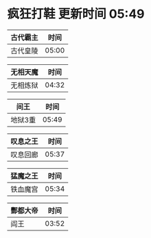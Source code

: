 # 疯狂打鞋 更新时间 05:49

| 古代霸主   | 时间    |
|--------|-------|
| 古代皇陵 | 05:00 |

| 无相天魔   | 时间    |
|--------|-------|
| 无相炼狱 | 04:32 |

| 间王   | 时间    |
|--------|-------|
| 地狱3重 | 05:49 |

| 叹息之王   | 时间    |
|--------|-------|
| 叹息回廊 | 05:37 |

| 猛魔之王   | 时间    |
|--------|-------|
| 铁血魔宫 | 05:34 |

| 酆都大帝   | 时间    |
|--------|-------|
| 阎王 | 03:52 |